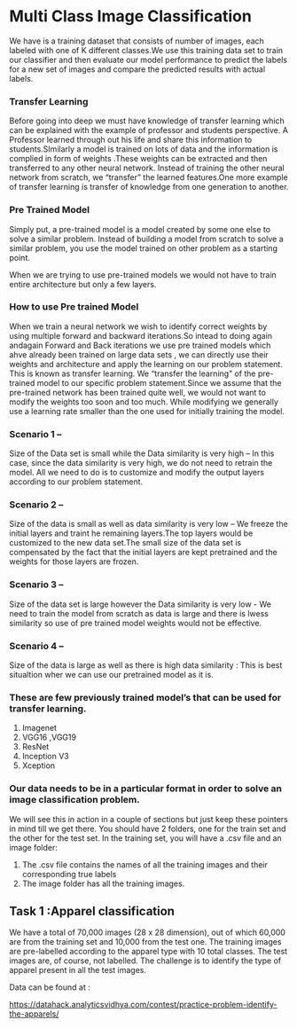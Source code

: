 # Multi Class Image Classification

We have is a training dataset that consists of number of images, each labeled with one of K different classes.We use this training data set to train our classifier and then evaluate our model performance to predict the labels for a new set of images and compare the predicted results with actual labels.

### Transfer Learning
Before going into deep we must have knowledge of transfer learning which can be explained with the example of professor and students perspective. A Professor learned through out his life and share this information to students.SImilarly a model is trained on lots of data and the information is complied in form of weights .These weights can be extracted and then transferred to any other neural network. Instead of training the other neural network from scratch, we “transfer” the learned features.One more example of transfer learning is transfer of knowledge from one generation to another.

### Pre Trained Model
Simply put, a pre-trained model is a model created by some one else to solve a similar problem. Instead of building a model from scratch to solve a similar problem, you use the model trained on other problem as a starting point.

When we are trying to use pre-trained models we would not have to train entire architecture but only a few layers.

### How to use Pre trained Model
When we train a neural network we wish to identify correct weights by using multiple forward and backward iterations.So intead to doing again andagain Forward and Back iterations we use pre trained models which ahve already been trained on large data sets , we can directly use their weights and architecture and apply the learning on our problem statement. This is known as transfer learning. We “transfer the learning” of the pre-trained model to our specific problem statement.Since we assume that the pre-trained network has been trained quite well, we would not want to modify the weights too soon and too much. While modifying we generally use a learning rate smaller than the one used for initially training the model.
### Scenario 1 – 
Size of the Data set is small while the Data similarity is very high – In this case, since the data similarity is very high, we do not need to retrain the model. All we need to do is to customize and modify the output layers according to our problem statement. 
### Scenario 2 –
Size of the data is small as well as data similarity is very low – We freeze the initial layers and traint he remaining layers.The top layers would be customized to the new data set.The small size of the data set is compensated by the fact that the initial layers are kept pretrained and the weights for those layers are frozen.
### Scenario 3 – 
Size of the data set is large however the Data similarity is very low - We need to train the model from scratch as data is large and there is lwess similarity so use of pre trained model weights would not be effective.
### Scenario 4 – 
Size of the data is large as well as there is high data similarity : This is best situaltion wher we can use our pretrained model as it is.

### These are few previously trained model’s that can be used for transfer learning.

1. Imagenet
2. VGG16 ,VGG19
3. ResNet
4. Inception V3
5. Xception

### Our data needs to be in a particular format in order to solve an image classification problem. 
We will see this in action in a couple of sections but just keep these pointers in mind till we get there.
You should have 2 folders, one for the train set and the other for the test set. In the training set, you will have a .csv file and an image folder:

1. The .csv file contains the names of all the training images and their corresponding true labels
2. The image folder has all the training images.

## Task 1 :Apparel classification 
We have a total of 70,000 images (28 x 28 dimension), out of which 60,000 are from the training set and 10,000 from the test one. The training images are pre-labelled according to the apparel type with 10 total classes. The test images are, of course, not labelled. The challenge is to identify the type of apparel present in all the test images.

Data can be found at :

https://datahack.analyticsvidhya.com/contest/practice-problem-identify-the-apparels/


